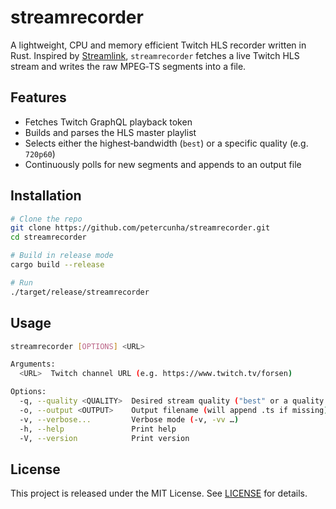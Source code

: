 # streamrecorder

A lightweight, CPU and memory efficient Twitch HLS recorder written in Rust. Inspired by [Streamlink](https://github.com/streamlink/streamlink), `streamrecorder` fetches a live Twitch HLS stream and writes the raw MPEG‑TS segments into a file.

## Features

- Fetches Twitch GraphQL playback token
- Builds and parses the HLS master playlist
- Selects either the highest‑bandwidth (`best`) or a specific quality (e.g. `720p60`)
- Continuously polls for new segments and appends to an output file

## Installation

```bash
# Clone the repo
git clone https://github.com/petercunha/streamrecorder.git
cd streamrecorder

# Build in release mode
cargo build --release

# Run
./target/release/streamrecorder
```

## Usage

```bash
streamrecorder [OPTIONS] <URL>

Arguments:
  <URL>  Twitch channel URL (e.g. https://www.twitch.tv/forsen)

Options:
  -q, --quality <QUALITY>  Desired stream quality ("best" or a quality preset, e.g. "720p60") [default: best]
  -o, --output <OUTPUT>    Output filename (will append .ts if missing)
  -v, --verbose...         Verbose mode (-v, -vv …)
  -h, --help               Print help
  -V, --version            Print version
```

## License

This project is released under the MIT License. See [LICENSE](LICENSE) for details.

